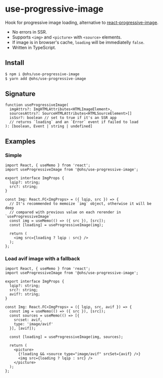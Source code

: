 # use-progressive-image

Hook for progressive image loading, alternative to [react-progressive-image](https://www.npmjs.com/package/react-progressive-image).

 - No errors in SSR.
 - Supports `<img>` and `<picture>` with `<source>` elements.
 - If image is in browser's cache, `loading` will be immediatelly `false`.
 - Written in TypeScript.

## Install

```bash
$ npm i @ohs/use-progressive-image
$ yarn add @ohs/use-progressive-image
```

## Signature
```tsx
function useProgressiveImage(
  imgAttrs?: ImgHTMLAttributes<HTMLImageElement>, 
  sourcesAttrs?: SourceHTMLAttributes<HTMLSourceElement>[]
  isSsr?: boolean // set to true if it's an SSR app
  // returns `loading` and an `Error` event if failed to load
): [boolean, Event | string | undefined] 
```

## Examples
### Simple

```tsx
import React, { useMemo } from 'react';
import useProgressiveImage from '@ohs/use-progressive-image';

export interface ImgProps {
  lqip?: string;
  src?: string;
}

const Img: React.FC<ImgProps> = ({ lqip, src }) => {
  // It's recommended to memoize `img` object, otherwise it will be deep 
  // compared with previous value on each rerender in `useProgressiveImage`
  const img = useMemo(() => ({ src }), [src]);
  const [loading] = useProgressiveImage(img);

  return (
    <img src={loading ? lqip : src} />
  );
};
```
### Load avif image with a fallback

```tsx
import React, { useMemo } from 'react';
import useProgressiveImage from '@ohs/use-progressive-image';

export interface ImgProps {
  lqip?: string;
  src?: string;
  avif?: string;
}

const Img: React.FC<ImgProps> = ({ lqip, src, avif }) => {
  const img = useMemo(() => ({ src }), [src]);
  const sources = useMemo(() => [{ 
    srcset: avif, 
    type: 'image/avif' 
  }], [avif]);

  const [loading] = useProgressiveImage(img, sources);

  return (
    <picture>
      {!loading && <source type="image/avif" srcSet={avif} />}
      <img src={loading ? lqip : src} />
    </picture>
  );
};
```
